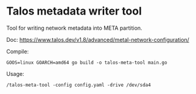 # Talos metadata writer tool

Tool for writing network metadata into META partition.

Doc: https://www.talos.dev/v1.8/advanced/metal-network-configuration/


Compile:
```
GOOS=linux GOARCH=amd64 go build -o talos-meta-tool main.go
```

Usage:
```
/talos-meta-tool -config config.yaml -drive /dev/sda4
```
